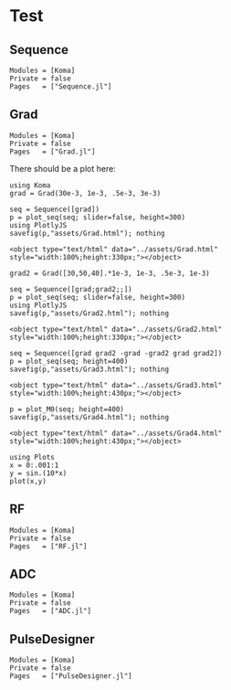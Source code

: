 # Test
## Sequence
```@autodocs
Modules = [Koma]
Private = false
Pages   = ["Sequence.jl"]
```
## Grad
```@autodocs
Modules = [Koma]
Private = false
Pages   = ["Grad.jl"]
```
There should be a plot here:
```@example 1
using Koma
grad = Grad(30e-3, 1e-3, .5e-3, 3e-3)
```
```@example 1
seq = Sequence([grad])
p = plot_seq(seq; slider=false, height=300) 
using PlotlyJS
savefig(p,"assets/Grad.html"); nothing
```

```@raw html
<object type="text/html" data="../assets/Grad.html" style="width:100%;height:330px;"></object>
```

```@example 1
grad2 = Grad([30,50,40].*1e-3, 1e-3, .5e-3, 1e-3)
```

```@example 1
seq = Sequence([grad;grad2;;])
p = plot_seq(seq; slider=false, height=300) 
using PlotlyJS
savefig(p,"assets/Grad2.html"); nothing
```

```@raw html
<object type="text/html" data="../assets/Grad2.html" style="width:100%;height:330px;"></object>
```

```@example 1
seq = Sequence([grad grad2 -grad -grad2 grad grad2])
p = plot_seq(seq; height=400) 
savefig(p,"assets/Grad3.html"); nothing
```

```@raw html
<object type="text/html" data="../assets/Grad3.html" style="width:100%;height:430px;"></object>
```

```@example 1
p = plot_M0(seq; height=400) 
savefig(p,"assets/Grad4.html"); nothing
```

```@raw html
<object type="text/html" data="../assets/Grad4.html" style="width:100%;height:430px;"></object>
```

```@example 
using Plots
x = 0:.001:1
y = sin.(10*x)
plot(x,y)
```
## RF
```@autodocs
Modules = [Koma]
Private = false
Pages   = ["RF.jl"]
```
## ADC
```@autodocs
Modules = [Koma]
Private = false
Pages   = ["ADC.jl"]
```
## PulseDesigner
```@autodocs
Modules = [Koma]
Private = false
Pages   = ["PulseDesigner.jl"]
```